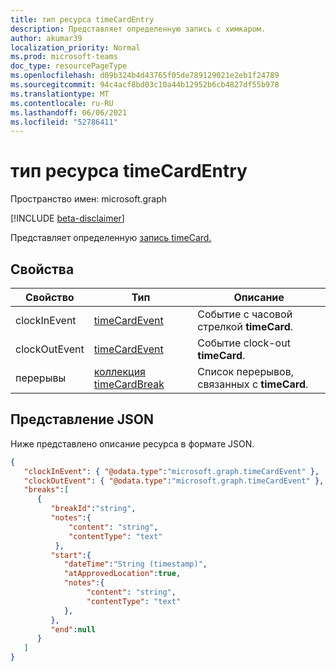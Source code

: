 ```yaml
---
title: тип ресурса timeCardEntry
description: Представляет определенную запись с химкаром.
author: akumar39
localization_priority: Normal
ms.prod: microsoft-teams
doc_type: resourcePageType
ms.openlocfilehash: d09b324b4d43765f05de789129021e2eb1f24789
ms.sourcegitcommit: 94c4acf8bd03c10a44b12952b6cb4827df55b978
ms.translationtype: MT
ms.contentlocale: ru-RU
ms.lasthandoff: 06/06/2021
ms.locfileid: "52786411"
---
```

# <a name="timecardentry-resource-type"></a>тип ресурса timeCardEntry

Пространство имен: microsoft.graph

[!INCLUDE [beta-disclaimer](../../includes/beta-disclaimer.md)]

Представляет определенную [запись timeCard.](timecard.md)

## <a name="properties"></a>Свойства
|Свойство               |Тип           |Описание                                                                |
|-----------------------|---------------|---------------------------------------------------------------------------|
| clockInEvent       |[timeCardEvent](timecardevent.md)    | Событие с часовой стрелкой **timeCard**.|
| clockOutEvent                 |[timeCardEvent](timecardevent.md)  |Событие clock-out **timeCard**. |
| перерывы    |[коллекция timeCardBreak](timecardbreak.md)    |Список перерывов, связанных с **timeCard**.|


## <a name="json-representation"></a>Представление JSON

Ниже представлено описание ресурса в формате JSON.

<!-- {
  "blockType": "resource",
  "keyProperty": "id",
  "@odata.type": "microsoft.graph.timeCardEntry"
}-->
```json
{
   "clockInEvent": { "@odata.type":"microsoft.graph.timeCardEvent" },
   "clockOutEvent": { "@odata.type":"microsoft.graph.timeCardEvent" },
   "breaks":[
      {
         "breakId":"string",
         "notes":{
             "content": "string",
             "contentType": "text"
          },
         "start":{
            "dateTime":"String (timestamp)",
            "atApprovedLocation":true,
            "notes":{
                 "content": "string",
                 "contentType": "text"
            },
         },
         "end":null
      }
   ]
}
```


<!-- uuid: 8fcb5dbc-d5aa-4681-8e31-b001d5168d79
2015-10-25 14:57:30 UTC -->
<!--
{
  "type": "#page.annotation",
  "description": "timecardentry resource",
  "keywords": "",
  "section": "documentation",
  "tocPath": "",
  "suppressions": []
}
-->
